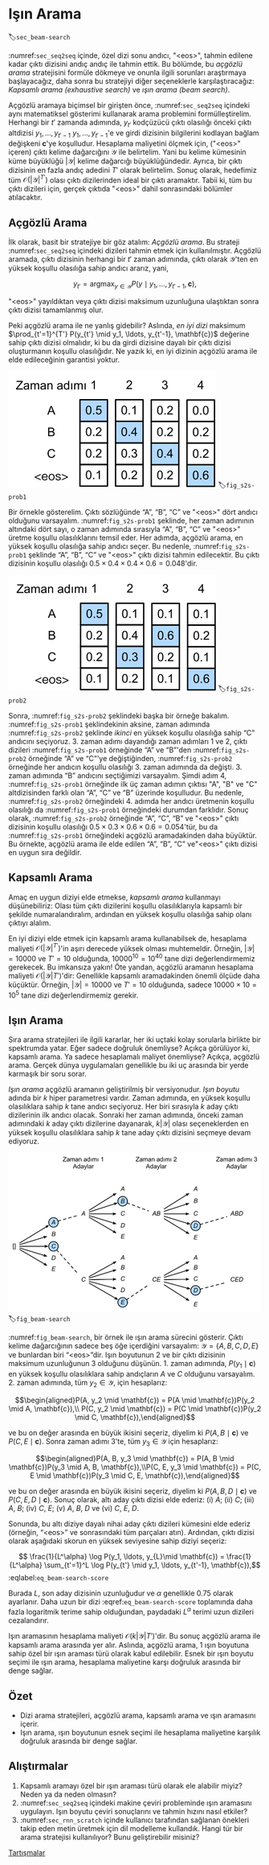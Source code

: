 # Işın Arama
:label:`sec_beam-search`

:numref:`sec_seq2seq` içinde, özel dizi sonu andıcı, "&lt;eos&gt;", tahmin edilene kadar çıktı dizisini andıç andıç ile tahmin ettik. Bu bölümde, bu *açgözlü arama* stratejisini formüle dökmeye ve onunla ilgili sorunları araştırmaya başlayacağız, daha sonra bu stratejiyi diğer seçeneklerle karşılaştıracağız: *Kapsamlı arama (exhaustive search)* ve *ışın arama (beam search)*.

Açgözlü aramaya biçimsel bir girişten önce, :numref:`sec_seq2seq` içindeki aynı matematiksel gösterimi kullanarak arama problemini formülleştirelim. Herhangi bir $t'$ zamanda adımında, $y_{t'}$ kodçüzücü çıktı olasılığı önceki çıktı altdizisi $y_1, \ldots, y_{t'-1}$  $y_1, \ldots, y_{t'-1}$'e ve girdi dizisinin bilgilerini kodlayan bağlam değişkeni $\mathbf{c}$'ye koşulludur. Hesaplama maliyetini ölçmek için, ("&lt;eos&gt;" içeren) çıktı kelime dağarcığını $\mathcal{Y}$ ile belirtelim. Yani bu kelime kümesinin küme büyüklüğü $\left|\mathcal{Y}\right|$ kelime dağarcığı büyüklüğündedir. Ayrıca, bir çıktı dizisinin en fazla andıç adedini $T'$ olarak belirtelim. Sonuç olarak, hedefimiz tüm $\mathcal{O}(\left|\mathcal{Y}\right|^{T'})$ olası çıktı dizilerinden ideal bir çıktı aramaktır. Tabii ki, tüm bu çıktı dizileri için, gerçek çıktıda "&lt;eos&gt;" dahil sonrasındaki bölümler atılacaktır.

## Açgözlü Arama

İlk olarak, basit bir stratejiye bir göz atalım: *Açgözlü arama*. Bu strateji :numref:`sec_seq2seq` içindeki dizileri tahmin etmek için kullanılmıştır. Açgözlü aramada, çıktı dizisinin herhangi bir $t'$ zaman adımında, çıktı olarak $\mathcal{Y}$'ten en yüksek koşullu olasılığa sahip andıcı ararız, yani,

$$y_{t'} = \operatorname*{argmax}_{y \in \mathcal{Y}} P(y \mid y_1, \ldots, y_{t'-1}, \mathbf{c}),$$
 
"&lt;eos&gt;" yayıldıktan veya çıktı dizisi maksimum uzunluğuna ulaştıktan sonra çıktı dizisi tamamlanmış olur.

Peki açgözlü arama ile ne yanlış gidebilir? Aslında, *en iyi dizi*  maksimum $\prod_{t'=1}^{T'} P(y_{t'} \mid y_1, \ldots, y_{t'-1}, \mathbf{c})$ değerine sahip çıktı dizisi olmalıdır, ki bu da girdi dizisine dayalı bir çıktı dizisi oluşturmanın koşullu olasılığıdır. Ne yazık ki, en iyi dizinin açgözlü arama ile elde edileceğinin garantisi yoktur.

![Her adımda, açgözlü arama, en yüksek koşullu olasılığa sahip andıcı seçer.](../img/s2s-prob1.svg)
:label:`fig_s2s-prob1`

Bir örnekle gösterelim. Çıktı sözlüğünde “A”, “B”, “C” ve "&lt;eos&gt;" dört andıcı olduğunu varsayalım. :numref:`fig_s2s-prob1` şeklinde, her zaman adımının altındaki dört sayı, o zaman adımında sırasıyla “A”, “B”, “C” ve "&lt;eos&gt;" üretme koşullu olasılıklarını temsil eder. Her adımda, açgözlü arama, en yüksek koşullu olasılığa sahip andıcı seçer. Bu nedenle, :numref:`fig_s2s-prob1` şeklinde “A”, “B”, “C” ve "&lt;eos&gt;" çıktı dizisi tahmin edilecektir. Bu çıktı dizisinin koşullu olasılığı $0.5\times0.4\times0.4\times0.6 = 0.048$'dir.

![Her zaman adımının altındaki dört sayı, o zaman adımında "A", "B", "C" ve "&lt;eos&gt;" oluşturmanın koşullu olasılıklarını temsil eder. 2. zaman adımında, ikinci en yüksek koşullu olasılığa sahip olan "C" andıcı seçilir.](../img/s2s-prob2.svg)
:label:`fig_s2s-prob2`

Sonra, :numref:`fig_s2s-prob2` şeklindeki başka bir örneğe bakalım. :numref:`fig_s2s-prob1` şeklindekinin aksine, zaman adımında :numref:`fig_s2s-prob2` şeklinde *ikinci* en yüksek koşullu olasılığa sahip “C” andıcını seçiyoruz. 3. zaman adımı dayandığı zaman adımları 1 ve 2, çıktı dizileri :numref:`fig_s2s-prob1` örneğinde “A” ve “B”'den :numref:`fig_s2s-prob2` örneğinde “A” ve “C”'ye değiştiğinden, :numref:`fig_s2s-prob2` örneğinde her andıcın koşullu olasılığı 3. zaman adımında da değişti. 3. zaman adımında “B” andıcını seçtiğimizi varsayalım. Şimdi adım 4, :numref:`fig_s2s-prob1` örneğinde  ilk üç zaman adımın çıktısı  "A", "B" ve "C" altdizisinden farklı olan “A”, “C” ve “B” üzerinde koşulludur. Bu nedenle, :numref:`fig_s2s-prob2` örneğindeki 4. adımda her andıcı üretmenin koşullu olasılığı da :numref:`fig_s2s-prob1` örneğindeki durumdan farklıdır. Sonuç olarak, :numref:`fig_s2s-prob2` örneğinde “A”, “C”, “B” ve "&lt;eos&gt;" çıktı dizisinin koşullu olasılığı $0.5\times0.3 \times0.6\times0.6=0.054$'tür, bu da :numref:`fig_s2s-prob1` örneğindeki açgözlü aramadakinden daha büyüktür. Bu örnekte, açgözlü arama ile elde edilen “A”, “B”, “C” ve"&lt;eos&gt;" çıktı dizisi en uygun sıra değildir.

## Kapsamlı Arama

Amaç en uygun diziyi elde etmekse, *kapsamlı arama* kullanmayı düşünebiliriz: Olası tüm çıktı dizilerini koşullu olasılıklarıyla kapsamlı bir şekilde numaralandıralım, ardından en yüksek koşullu olasılığa sahip olanı çıktıyı alalım.

En iyi diziyi elde etmek için kapsamlı arama kullanabilsek de, hesaplama maliyeti $\mathcal{O}(\left|\mathcal{Y}\right|^{T'})$'in aşırı derecede yüksek olması muhtemeldir. Örneğin, $|\mathcal{Y}|=10000$ ve $T'=10$ olduğunda, $10000^{10} = 10^{40}$ tane dizi değerlendirmemiz gerekecek. Bu imkansıza yakın! Öte yandan, açgözlü aramanın hesaplama maliyeti $\mathcal{O}(\left|\mathcal{Y}\right|T')$'dir: Genellikle kapsamlı aramadakinden önemli ölçüde daha küçüktür. Örneğin, $|\mathcal{Y}|=10000$ ve $T'=10$ olduğunda, sadece $10000\times10=10^5$ tane dizi değerlendirmemiz gerekir.

## Işın Arama

Sıra arama stratejileri ile ilgili kararlar, her iki uçtaki kolay sorularla birlikte bir spektrumda yatar. Eğer sadece doğruluk önemliyse? Açıkça görülüyor ki, kapsamlı arama. Ya sadece hesaplamalı maliyet önemliyse? Açıkça, açgözlü arama. Gerçek dünya uygulamaları genellikle bu iki uç arasında bir yerde karmaşık bir soru sorar.

*Işın arama* açgözlü aramanın geliştirilmiş bir versiyonudur. *Işın boyutu* adında bir $k$ hiper parametresi vardır.
Zaman adımında, en yüksek koşullu olasılıklara sahip $k$ tane andıcı seçiyoruz. Her biri sırasıyla $k$ aday çıktı dizilerinin ilk andıcı olacak. Sonraki her zaman adımında, önceki zaman adımındaki $k$ aday çıktı dizilerine dayanarak, $k\left|\mathcal{Y}\right|$ olası seçeneklerden en yüksek koşullu olasılıklara sahip $k$ tane aday çıktı dizisini seçmeye devam ediyoruz.

![Işın arama süreci (ışın boyutu: 2, bir çıktı dizisinin maksimum uzunluğu: 3). Aday çıktı dizileri $A$, $C$, $AB$, $CE$, $ABD$ ve $CED$ şeklindedir.](../img/beam-search.svg)
:label:`fig_beam-search`

:numref:`fig_beam-search`, bir örnek ile ışın arama sürecini gösterir. Çıktı kelime dağarcığının sadece beş öğe içerdiğini varsayalım: $\mathcal{Y} = \{A, B, C, D, E\}$ ve bunlardan biri “&lt;eos&gt;”dir. Işın boyutunun 2 ve bir çıktı dizisinin maksimum uzunluğunun 3 olduğunu düşünün. 1. zaman adımında, $P(y_1 \mid \mathbf{c})$ en yüksek koşullu olasılıklara sahip andıçların $A$ ve $C$ olduğunu varsayalım. 2. zaman adımında, tüm $y_2 \in \mathcal{Y},$ için hesaplarız:

$$\begin{aligned}P(A, y_2 \mid \mathbf{c}) = P(A \mid \mathbf{c})P(y_2 \mid A, \mathbf{c}),\\ P(C, y_2 \mid \mathbf{c}) = P(C \mid \mathbf{c})P(y_2 \mid C, \mathbf{c}),\end{aligned}$$  

ve bu on değer arasında en büyük ikisini seçeriz, diyelim ki $P(A, B \mid \mathbf{c})$ ve $P(C, E \mid \mathbf{c})$. Sonra zaman adımı 3'te, tüm $y_3 \in \mathcal{Y}$ için hesaplarız:

$$\begin{aligned}P(A, B, y_3 \mid \mathbf{c}) = P(A, B \mid \mathbf{c})P(y_3 \mid A, B, \mathbf{c}),\\P(C, E, y_3 \mid \mathbf{c}) = P(C, E \mid \mathbf{c})P(y_3 \mid C, E, \mathbf{c}),\end{aligned}$$ 

ve bu on değer arasında en büyük ikisini seçeriz, diyelim ki $P(A, B, D \mid \mathbf{c})$ ve $P(C, E, D \mid  \mathbf{c}).$ Sonuç olarak, altı aday çıktı dizisi elde ederiz: (i) $A$; (ii) $C$; (iii) $A$, $B$; (iv) $C$, $E$; (v) $A$, $B$, $D$ ve (vi) $C$, $E$, $D$.

Sonunda, bu altı diziye dayalı nihai aday çıktı dizileri kümesini elde ederiz (örneğin, “&lt;eos&gt;” ve sonrasındaki tüm parçaları atın). Ardından, çıktı dizisi olarak aşağıdaki skorun en yüksek seviyesine sahip diziyi seçeriz:

$$ \frac{1}{L^\alpha} \log P(y_1, \ldots, y_{L}\mid \mathbf{c}) = \frac{1}{L^\alpha} \sum_{t'=1}^L \log P(y_{t'} \mid y_1, \ldots, y_{t'-1}, \mathbf{c}),$$
:eqlabel:`eq_beam-search-score`

Burada $L$, son aday dizisinin uzunluğudur ve $\alpha$ genellikle 0.75 olarak ayarlanır. Daha uzun bir dizi :eqref:`eq_beam-search-score` toplamında daha fazla logaritmik terime sahip olduğundan, paydadaki $L^\alpha$ terimi uzun dizileri cezalandırır.

Işın aramasının hesaplama maliyeti $\mathcal{O}(k\left|\mathcal{Y}\right|T')$'dir. Bu sonuç açgözlü arama ile kapsamlı arama arasında yer alır. Aslında, açgözlü arama, 1 ışın boyutuna sahip özel bir ışın araması türü olarak kabul edilebilir. Esnek bir ışın boyutu seçimi ile ışın arama, hesaplama maliyetine karşı doğruluk arasında bir denge sağlar.

## Özet

* Dizi arama stratejileri, açgözlü arama, kapsamlı arama ve ışın aramasını içerir.
* Işın arama, ışın boyutunun esnek seçimi ile hesaplama maliyetine karşılık doğruluk arasında bir denge sağlar.

## Alıştırmalar

1. Kapsamlı aramayı özel bir ışın araması türü olarak ele alabilir miyiz? Neden ya da neden olmasın?
1. :numref:`sec_seq2seq` içindeki makine çeviri probleminde ışın aramasını uygulayın. Işın boyutu çeviri sonuçlarını ve tahmin hızını nasıl etkiler?
1. :numref:`sec_rnn_scratch` içinde kullanıcı tarafından sağlanan önekleri takip eden metin üretmek için dil modelleme kullandık. Hangi tür bir arama stratejisi kullanılıyor? Bunu geliştirebilir misiniz?

[Tartışmalar](https://discuss.d2l.ai/t/338)
